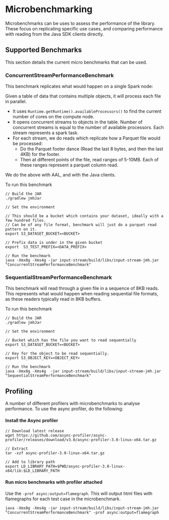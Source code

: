 # Microbenchmarking

Microbenchmarks can be uses to assess the performance of the library. 
These focus on replicating specific use cases, and comparing performance with 
reading from the Java SDK clients directly. 

## Supported Benchmarks

This section details the current micro benchmarks that can be used.

### ConcurrentStreamPerformanceBenchmark 

This benchmark replicates what would happen on a single Spark node:

Given a table of data that contains multiple objects, it will process each file in parallel.

* It uses `Runtime.getRuntime().availableProcessors()` to find the current number of cores on the compute node.
* It opens concurrent streams to objects in the table. Number of concurrent streams is equal to the number of available
processors. Each stream represents a spark task.
* For each stream, we do reads which replicate how a Parquet file would be processed:
  * Do the Parquet footer dance (Read the last 8 bytes, and then the last 4KB) for the footer.
  * Then at different points of the file, read ranges of 5-10MB. Each of these ranges represent a parquet column read.

We do the above with AAL, and with the Java clients. 

To run this benchmark

```
// Build the JAR
./gradlew jmhJar

// Set the environment

// This should be a bucket which contains your dataset, ideally with a few hundred files. 
// Can be of any file format, benchmark will just do a parquet read pattern on it.
export S3_DATASET_BUCKET=<BUCKET>

// Prefix data is under in the given bucket
export  S3_TEST_PREFIX=<DATA_PREFIX>

// Run the benchmark
java -Xmx8g -Xms4g -jar input-stream/build/libs/input-stream-jmh.jar "ConcurrentStreamPerformanceBenchmark" 
```

### SequentialStreamPerformanceBenchmark

This benchmark will read through a given file in a sequence of 8KB reads. This represents what would happen when
reading sequential file formats, as these readers typically read in 8KB buffers. 

To run this benchmark

```
// Build the JAR
./gradlew jmhJar

// Set the environment

// Bucket which has the file you want to read sequentially
export S3_DATASET_BUCKET=<BUCKET>

// Key for the object to be read sequentially. 
export S3_OBJECT_KEY=<OBJECT_KEY>

// Run the benchmark
java -Xmx8g -Xms4g  -jar input-stream/build/libs/input-stream-jmh.jar "SequentialStreamPerformanceBenchmark"
```

## Profiling

A number of different profilers with microbenchmarks to analyse performance. To use the async profiler, 
do the following:

#### Install the Async profiler

```
// Download latest release
wget https://github.com/async-profiler/async-profiler/releases/download/v3.0/async-profiler-3.0-linux-x64.tar.gz

// Extract
tar -xzf async-profiler-3.0-linux-x64.tar.gz

// Add to library path
export LD_LIBRARY_PATH=$PWD/async-profiler-3.0-linux-x64/lib:$LD_LIBRARY_PATH
```

#### Run micro benchmarks with profiler attached

Use the `-prof async:output=flamegraph`. This will output html files with flamegraphs for each test case in 
the microbenchmark.

```
java -Xmx8g -Xms4g -jar input-stream/build/libs/input-stream-jmh.jar "ConcurrentStreamPerformanceBenchmark" -prof async:output=flamegraph
```